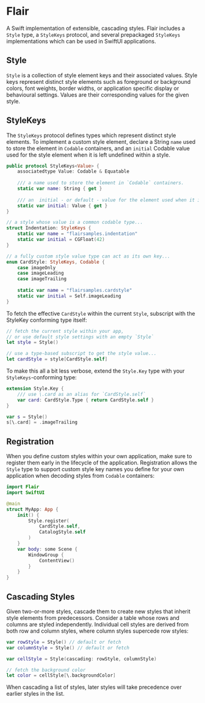 # Flair

A Swift implementation of extensible, cascading styles. Flair includes a
`Style` type, a `StyleKeys` protocol, and several prepackaged `StyleKeys` 
implementations which can be used in SwiftUI applications.

## Style
`Style` is a collection of style element keys and their associated values.
Style keys represent distinct style elements such as foreground or background
colors, font weights, border widths, or application specific display or behavioural
settings. Values are their corresponding values for the given style.

## StyleKeys
The `StyleKeys` protocol defines types which represent distinct style elements.
To implement a custom style element, declare a String `name` used to store the 
element in `Codable` containers, and an `initial` Codable value used for the style
element when it is left undefined within a style.

```swift
public protocol StyleKeys<Value> {
    associatedtype Value: Codable & Equatable
    
    /// a name used to store the element in `Codable` containers.
    static var name: String { get }
    
    /// an  initial - or default - value for the element used when it is left undefined within a style.
    static var initial: Value { get }
}

// a style whose value is a common codable type... 
struct Indentation: StyleKeys {
    static var name = "flairsamples.indentation"
    static var initial = CGFloat(42)
}

// a fully custom style value type can act as its own key...
enum CardStyle: StyleKeys, Codable {
    case imageOnly
    case imageLeading
    case imageTrailing
    
    static var name = "flairsamples.cardstyle"
    static var initial = Self.imageLeading
}
```

To fetch the effective `CardStyle` within the current `Style`,  subscript with the
StyleKey conforming type itself:

```swift
// fetch the current style within your app,
// or use default style settings with an empty `Style`
let style = Style()

// use a type-based subscript to get the style value...
let cardStyle = style[CardStyle.self] 
```

To make this all a bit less verbose, extend the `Style.Key` type 
with your `StyleKeys`-conforming type:

```swift
extension Style.Key {
    /// use \.card as an alias for `CardStyle.self`
    var card: CardStyle.Type { return CardStyle.self }
}

var s = Style()
s[\.card] = .imageTrailing
```

## Registration
When you define custom styles within your own application, make sure to 
register them early in the lifecycle of the application. Registration allows
the `Style` type to support custom style key names you define for your own
application when decoding styles from `Codable` containers:

```swift
import Flair
import SwiftUI

@main
struct MyApp: App {
    init() {
        Style.register(
            CardStyle.self,
            CatalogStyle.self
        )
    }
    var body: some Scene {
        WindowGroup {
            ContentView()
        }
    }
}
```

## Cascading Styles
Given two-or-more styles, cascade them to create new styles that inherit 
style elements from predecessors. Consider a table whose rows and columns are
styled independently. Individual cell styles are derived from both row 
and column styles, where column styles supercede row styles:

```swift
var rowStyle = Style() // default or fetch
var columnStyle = Style() // default or fetch

var cellStyle = Style(cascading: rowStyle, columnStyle)

// fetch the background color
let color = cellStyle[\.backgroundColor]
```

When cascading a list of styles, later styles will take precedence over
earlier styles in the list.
